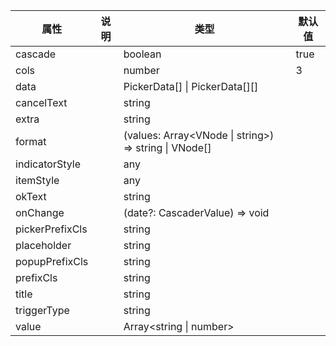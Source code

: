 属性 | 说明 | 类型 | 默认值 
------ | ------ | ------ | ---
cascade||boolean|true
cols||number|3
data||PickerData[] \| PickerData[][]|
cancelText||string|
extra||string|
format||(values: Array<VNode \| string>) => string \| VNode[]|
indicatorStyle||any|
itemStyle||any|
okText||string|
onChange||(date?: CascaderValue) => void|
pickerPrefixCls||string|
placeholder||string|
popupPrefixCls||string|
prefixCls||string|
title||string|
triggerType||string|
value||Array<string \| number>|
